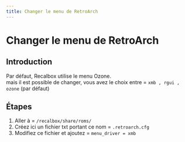 ```yaml
---
title: Changer le menu de RetroArch
---
```


# Changer le menu de RetroArch

## Introduction <a id="introduction"></a>

Par défaut, Recalbox utilise le menu Ozone.  
mais il est possible de changer, vous avez le choix entre = `xmb , rgui , ozone` \(par défaut\)

## Étapes

1. Aller à =  `/recalbox/share/roms/`
2. Créez ici un fichier txt portant ce nom = `.retroarch.cfg` 
3. Modifiez ce fichier et ajoutez = `menu_driver = xmb`

